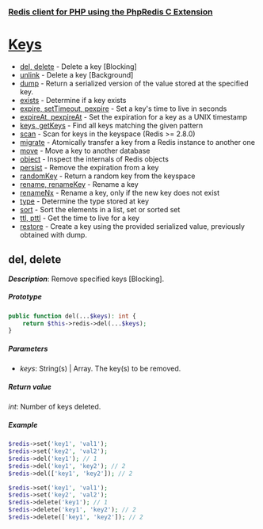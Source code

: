 ### [Redis client for PHP using the PhpRedis C Extension](../README.md)

# [Keys](docs/keys.md)

- [del, delete](#del-delete) - Delete a key [Blocking]
- [unlink](#unlink) - Delete a key [Background]
- [dump](#dump) - Return a serialized version of the value stored at the specified key.
- [exists](#exists) - Determine if a key exists
- [expire, setTimeout, pexpire](#expire-setTimeout-pexpire) - Set a key's time to live in seconds
- [expireAt, pexpireAt](#expireAt-pexpireAt) - Set the expiration for a key as a UNIX timestamp
- [keys, getKeys](#keys-getKeys) - Find all keys matching the given pattern
- [scan](#scan) - Scan for keys in the keyspace (Redis >= 2.8.0)
- [migrate](#migrate) - Atomically transfer a key from a Redis instance to another one
- [move](#move) - Move a key to another database
- [object](#object) - Inspect the internals of Redis objects
- [persist](#persist) - Remove the expiration from a key
- [randomKey](#randomKey) - Return a random key from the keyspace
- [rename, renameKey](#rename-renameKey) - Rename a key
- [renameNx](#renameNx) - Rename a key, only if the new key does not exist
- [type](#type) - Determine the type stored at key
- [sort](#sort) - Sort the elements in a list, set or sorted set
- [ttl, pttl](#ttl-pttl) - Get the time to live for a key
- [restore](#restore) - Create a key using the provided serialized value, previously obtained with dump.

## del, delete

_**Description**_: Remove specified keys [Blocking].

##### *Prototype*  

```php
public function del(...$keys): int {
    return $this->redis->del(...$keys);
}
```

##### *Parameters*

- *keys*: String(s) | Array. The key(s) to be removed.

##### *Return value*

*int*: Number of keys deleted.

##### *Example*

```php
$redis->set('key1', 'val1');
$redis->set('key2', 'val2');
$redis->del('key1'); // 1
$redis->del('key1', 'key2'); // 2
$redis->del(['key1', 'key2']); // 2

$redis->set('key1', 'val1');
$redis->set('key2', 'val2');
$redis->delete('key1'); // 1
$redis->delete('key1', 'key2'); // 2
$redis->delete(['key1', 'key2']); // 2
```
